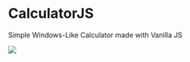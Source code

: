 # CalculatorJS
Simple Windows-Like Calculator made with Vanilla JS

![](https://i.imgur.com/68LulvW.png)
